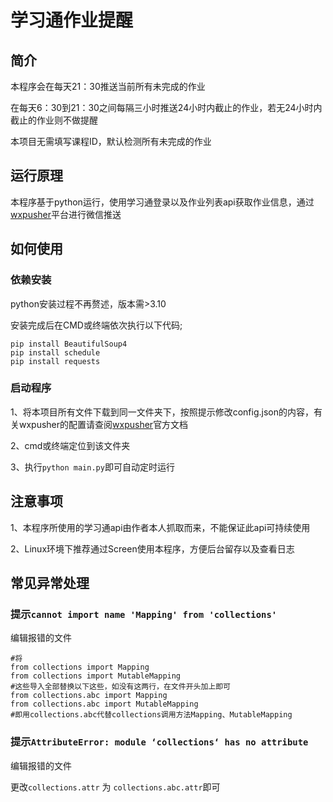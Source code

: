 # 学习通作业提醒
## 简介

本程序会在每天21：30推送当前所有未完成的作业

在每天6：30到21：30之间每隔三小时推送24小时内截止的作业，若无24小时内截止的作业则不做提醒

本项目无需填写课程ID，默认检测所有未完成的作业

## 运行原理
本程序基于python运行，使用学习通登录以及作业列表api获取作业信息，通过[wxpusher](https://wxpusher.zjiecode.com/docs/#/)平台进行微信推送


## 如何使用
### 依赖安装
python安装过程不再赘述，版本需>3.10

安装完成后在CMD或终端依次执行以下代码;

	pip install BeautifulSoup4
	pip install schedule
    pip install requests
	
### 启动程序
1、将本项目所有文件下载到同一文件夹下，按照提示修改config.json的内容，有关wxpusher的配置请查阅[wxpusher](https://wxpusher.zjiecode.com/docs/#/)官方文档

2、cmd或终端定位到该文件夹

3、执行`python main.py`即可自动定时运行

## 注意事项
1、本程序所使用的学习通api由作者本人抓取而来，不能保证此api可持续使用

2、Linux环境下推荐通过Screen使用本程序，方便后台留存以及查看日志

## 常见异常处理
### 提示`cannot import name 'Mapping' from 'collections'`
编辑报错的文件

	#将
	from collections import Mapping 
	from collections import MutableMapping 
	#这些导入全部替换以下这些，如没有这两行，在文件开头加上即可
	from collections.abc import Mapping
	from collections.abc import MutableMapping
	#即用collections.abc代替collections调用方法Mapping、MutableMapping

 ### 提示`AttributeError: module ‘collections‘ has no attribute`

 编辑报错的文件

更改`collections.attr` 为 `collections.abc.attr`即可

